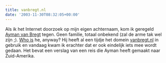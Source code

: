 ```yaml
---
title: vanbregt.nl
date: '2003-11-30T08:32:05+00:00'
---
```

Als ik het Internet doorzoek op mijn eigen achternaam, kom ik geregeld [Ayman van Bregt](http://www.google.nl/search?q=ayman+van+bregt) tegen. Geen familie, totaal onbekend (zal de arme tak wel zijn ;). [Who is](http://www.internetten.nl/whois/whois.asp?Domein=vanbregt.nl&Servernaam=whois.nic.nl) he, anyway? Hij heeft al een tijdje het domein [vanbregt.nl](http://www.vanbregt.nl/) in gebruik en vandaag kwam ik erachter dat er ook eindelijk iets mee wordt gedaan. Het bevat een verslag van een reis die Ayman heeft gemaakt naar Zuid-Amerika.
